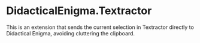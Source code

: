 # DidacticalEnigma.Textractor

This is an extension that sends the current selection in Textractor directly to Didactical Enigma, avoiding cluttering the clipboard.
